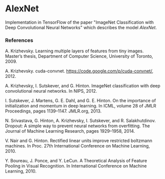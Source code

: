 # AlexNet

Implementation in TensorFlow of the paper "ImageNet Classification with Deep Convolutional Neural Networks" which describes the model _AlexNet_.

### References

A. Krizhevsky. Learning multiple layers of features from tiny images. Master’s thesis, Department of Computer Science, University of Toronto, 2009.

A. Krizhevsky. cuda-convnet. https://code.google.com/p/cuda-convnet/, 2012.

A. Krizhevsky, I. Sutskever, and G. Hinton. ImageNet classification with deep convolutional neural networks. In NIPS, 2012.

I. Sutskever, J. Martens, G. E. Dahl, and G. E. Hinton. On the importance of initialization and momentum in deep learning. In ICML, volume 28 of JMLR Proceedings, pages 1139–1147. JMLR.org, 2013.

N. Srivastava, G. Hinton, A. Krizhevsky, I. Sutskever, and R. Salakhutdinov. Dropout: A simple way to prevent neural networks from overfitting. The Journal of Machine Learning Research, pages 1929–1958, 2014.

V. Nair and G. Hinton. Rectified linear units improve restricted boltzmann machines. In Proc. 27th  International Conference on Machine Learning, 2010. 

Y. Boureau, J. Ponce, and Y. LeCun. A Theoretical Analysis of Feature Pooling in Visual Recognition. In International Conference on Machine Learning, 2010.

